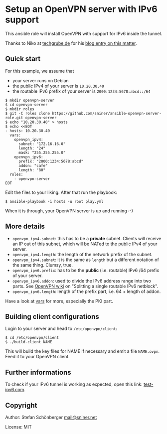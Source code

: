 # Setup an OpenVPN server with IPv6 support

This ansible role will install OpenVPN with support for IPv6 inside the tunnel.

Thanks to Niko at [techgrube.de](https://www.techgrube.de/ueber-mich) for his [blog entry on this matter][2].


## Quick start

For this example, we assume that

* your server runs on Debian
* the public IPv4 of your server is `10.20.30.40`
* the routable IPv6 prefix of your server is `2000:1234:5678:abcd::/64`


```
$ mkdir openvpn-server
$ cd openvpn-server
$ mkdir roles
$ git -C roles clone https://github.com/sniner/ansible-openvpn-server-role.git openvpn-server
$ echo "10.20.30.40" > hosts
$ echo <<EOT
- hosts: 10.20.30.40
  vars:
    openvpn_ipv4:
      subnet: "172.16.16.0"
      length: "24"
      mask: "255.255.255.0"
    openvpn_ipv6:
      prefix: "2000:1234:5678:abcd"
      addon: "cafe"
      length: "80"
  roles:
    - openvpn-server
EOT
```

Edit the files to your liking. After that run the playbook:

```
$ ansible-playbook -i hosts -u root play.yml
```

When it is through, your OpenVPN server is up and running :-)


## More details

* `openvpn_ipv4.subnet`: this has to be a **private** subnet. Clients will receive an IP out of this subnet, which will be NATed to the public IPv4 of your server.
* `openvpn_ipv4.length`: the length of the network prefix of the subnet.
* `openvpn_ipv4.subnet`: it is the same as `length` but a different notation of the same thing. Clumsy, true.
* `openvpn_ipv6.prefix`: has to be the **public** (i.e. routable) IPv6 /64 prefix of your server.
* `openvpn_ipv6.addon`: used to divide the IPv6 address range into two parts. See [OpenVPN wiki][1] on "Splitting a single routable IPv6 netblock".
* `openvpn_ipv6.length`: length of the prefix part, i.e. 64 + length of addon.

Have a look at [vars](./vars/main.yml) for more, especially the PKI part.


## Building client configurations

Login to your server and head to `/etc/openvpn/client`:

```
$ cd /etc/openvpn/client
$ ./build-client NAME
```

This will build the key files for NAME if necessary and emit a file `NAME.ovpn`. Feed it to your OpenVPN client.


## Further informations

To check if your IPv6 tunnel is working as expected, open this link: [test-ipv6.com][3].


## Copyright

Author: Stefan Schönberger <mail@sniner.net>

License: MIT

[1]: https://community.openvpn.net/openvpn/wiki/IPv6
[2]: https://www.techgrube.de/tutorials/openvpn-server-mit-ipv4-und-ipv6
[3]: http://test-ipv6.com/
